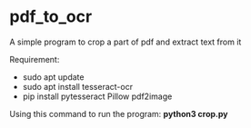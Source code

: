 # pdf_to_ocr
A simple program to crop a part of pdf and extract text from it

Requirement:
- sudo apt update
- sudo apt install tesseract-ocr
- pip install pytesseract Pillow pdf2image

Using this command to run the program:
**python3 crop.py**
